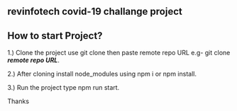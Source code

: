 ## revinfotech covid-19 challange project
## How to start Project? 
1.) Clone the project use git clone then paste remote repo URL e.g- git clone ***remote repo URL***.

2.) After cloning install node_modules using npm i or npm install.

3.) Run the project type npm run start.

Thanks


